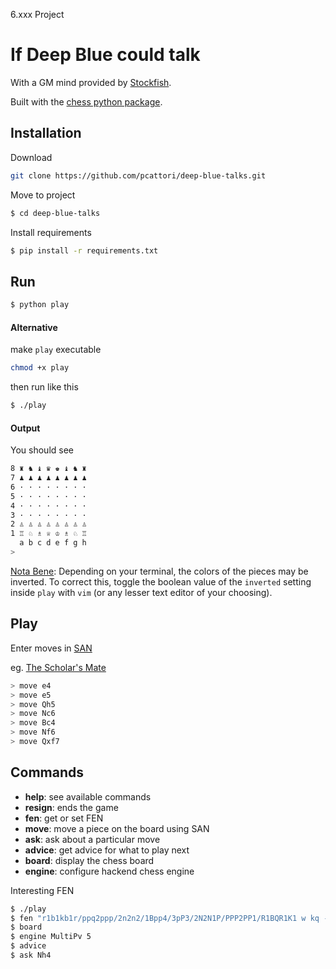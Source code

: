 6.xxx Project

If Deep Blue could talk
=======================

With a GM mind provided by [Stockfish][stockfish].

Built with the [chess python package][python-chess].

Installation
------------
Download
```bash
git clone https://github.com/pcattori/deep-blue-talks.git
```

Move to project
```bash
$ cd deep-blue-talks
```

Install requirements
```bash
$ pip install -r requirements.txt
```

Run
---
```bash
$ python play
```

#### Alternative
make `play` executable
```bash
chmod +x play
```
then run like this
```bash
$ ./play
```

#### Output
You should see
```bash
8 ♜ ♞ ♝ ♛ ♚ ♝ ♞ ♜ 
7 ♟ ♟ ♟ ♟ ♟ ♟ ♟ ♟ 
6 · · · · · · · · 
5 · · · · · · · · 
4 · · · · · · · · 
3 · · · · · · · · 
2 ♙ ♙ ♙ ♙ ♙ ♙ ♙ ♙ 
1 ♖ ♘ ♗ ♕ ♔ ♗ ♘ ♖ 
  a b c d e f g h
>
```
[Nota Bene][nb]: Depending on your terminal, the colors of the pieces may be inverted. To correct this, toggle the boolean value of the `inverted` setting inside `play` with `vim` (or any lesser text editor of your choosing).

Play
----
Enter moves in [SAN][san]

eg. [The Scholar's Mate][scholars mate]
```bash
> move e4
> move e5
> move Qh5
> move Nc6
> move Bc4
> move Nf6
> move Qxf7
```

Commands
--------
- **help**: see available commands
- **resign**: ends the game
- **fen**: get or set FEN
- **move**: move a piece on the board using SAN
- **ask**: ask about a particular move
- **advice**: get advice for what to play next
- **board**: display the chess board
- **engine**: configure hackend chess engine

Interesting FEN
```bash
$ ./play
$ fen "r1b1kb1r/ppq2ppp/2n2n2/1Bpp4/3pP3/2N2N1P/PPP2PP1/R1BQR1K1 w kq - 0 9"
$ board
$ engine MultiPv 5
$ advice
$ ask Nh4
```

[HEAD]: footnote

[stockfish]: http://stockfishchess.org/
[python-chess]: https://github.com/niklasf/python-chess
[nb]: http://en.wikipedia.org/wiki/Nota_bene
[san]: http://en.wikipedia.org/wiki/Algebraic_notation_%28chess%29
[scholars mate]: http://en.wikipedia.org/wiki/Scholar%27s_mate
